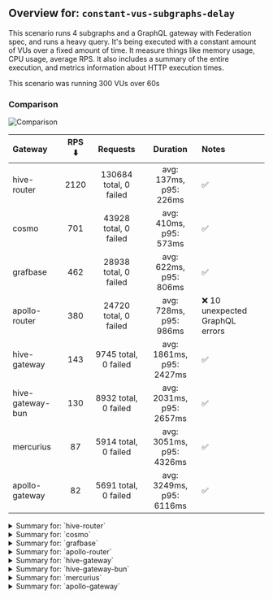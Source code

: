 ## Overview for: `constant-vus-subgraphs-delay`


This scenario runs 4 subgraphs and a GraphQL gateway with Federation spec, and runs a heavy query. It's being executed with a constant amount of VUs over a fixed amount of time. It measure things like memory usage, CPU usage, average RPS. It also includes a summary of the entire execution, and metrics information about HTTP execution times.


This scenario was running 300 VUs over 60s


### Comparison


<img src="https://imagedelivery.net/KYe9TScr4TldYHA48pczVg/a1b18e91-1e42-4196-b7b9-813305243400/public" alt="Comparison" />


| Gateway          | RPS ⬇️ |        Requests        |         Duration         | Notes                          |
| :--------------- | :----: | :--------------------: | :----------------------: | :----------------------------- |
| hive-router      |  2120  | 130684 total, 0 failed |  avg: 137ms, p95: 226ms  | ✅                              |
| cosmo            |  701   | 43928 total, 0 failed  |  avg: 410ms, p95: 573ms  | ✅                              |
| grafbase         |  462   | 28938 total, 0 failed  |  avg: 622ms, p95: 806ms  | ✅                              |
| apollo-router    |  380   | 24720 total, 0 failed  |  avg: 728ms, p95: 986ms  | ❌ 10 unexpected GraphQL errors |
| hive-gateway     |  143   |  9745 total, 0 failed  | avg: 1861ms, p95: 2427ms | ✅                              |
| hive-gateway-bun |  130   |  8932 total, 0 failed  | avg: 2031ms, p95: 2657ms | ✅                              |
| mercurius        |   87   |  5914 total, 0 failed  | avg: 3051ms, p95: 4326ms | ✅                              |
| apollo-gateway   |   82   |  5691 total, 0 failed  | avg: 3249ms, p95: 6116ms | ✅                              |



<details>
  <summary>Summary for: `hive-router`</summary>

  **K6 Output**




```
     ✓ response code was 200
     ✓ no graphql errors
     ✓ valid response structure

     checks.........................: 100.00% ✓ 390252      ✗ 0     
     data_received..................: 12 GB   186 MB/s
     data_sent......................: 152 MB  2.5 MB/s
     http_req_blocked...............: avg=111.47µs min=1.14µs  med=2.53µs   max=162.22ms p(90)=3.89µs   p(95)=4.63µs   p(99.9)=46.05ms
     http_req_connecting............: avg=108.16µs min=0s      med=0s       max=162.19ms p(90)=0s       p(95)=0s       p(99.9)=46.04ms
     http_req_duration..............: avg=137.27ms min=1.96ms  med=116.77ms max=2.63s    p(90)=209.94ms p(95)=226.15ms p(99.9)=1.99s  
       { expected_response:true }...: avg=137.27ms min=1.96ms  med=116.77ms max=2.63s    p(90)=209.94ms p(95)=226.15ms p(99.9)=1.99s  
     http_req_failed................: 0.00%   ✓ 0           ✗ 130684
     http_req_receiving.............: avg=547µs    min=24.26µs med=44.11µs  max=1s       p(90)=270.16µs p(95)=404.55µs p(99.9)=69.62ms
     http_req_sending...............: avg=303.28µs min=5.45µs  med=10µs     max=2.31s    p(90)=93.79µs  p(95)=130.89µs p(99.9)=65.64ms
     http_req_tls_handshaking.......: avg=0s       min=0s      med=0s       max=0s       p(90)=0s       p(95)=0s       p(99.9)=0s     
     http_req_waiting...............: avg=136.42ms min=1.91ms  med=116.08ms max=2.51s    p(90)=208.93ms p(95)=224.94ms p(99.9)=1.93s  
     http_reqs......................: 130684  2120.639226/s
     iteration_duration.............: avg=138.4ms  min=11.45ms med=117.25ms max=2.8s     p(90)=210.26ms p(95)=226.47ms p(99.9)=2.1s   
     iterations.....................: 130084  2110.902889/s
     success_rate...................: 100.00% ✓ 130084      ✗ 0     
     vus............................: 300     min=0         max=300 
     vus_max........................: 300     min=300       max=300 
```


**Performance Overview**


<img src="https://imagedelivery.net/KYe9TScr4TldYHA48pczVg/0057a250-991c-4608-6929-3d56c9594900/public" alt="Performance Overview" />




**HTTP Overview**


<img src="https://imagedelivery.net/KYe9TScr4TldYHA48pczVg/087dea5c-5dcf-4f1e-b160-36cc6b2d3600/public" alt="HTTP Overview" />


  </details>

<details>
  <summary>Summary for: `cosmo`</summary>

  **K6 Output**




```
     ✓ response code was 200
     ✓ no graphql errors
     ✓ valid response structure

     checks.........................: 100.00% ✓ 129984     ✗ 0    
     data_received..................: 3.9 GB  62 MB/s
     data_sent......................: 51 MB   816 kB/s
     http_req_blocked...............: avg=277.57µs min=1.34µs  med=2.73µs   max=77.45ms  p(90)=3.9µs    p(95)=5.02µs   p(99.9)=59.03ms
     http_req_connecting............: avg=272.63µs min=0s      med=0s       max=77.4ms   p(90)=0s       p(95)=0s       p(99.9)=59ms   
     http_req_duration..............: avg=409.73ms min=2.91ms  med=392.96ms max=3.11s    p(90)=522.22ms p(95)=572.59ms p(99.9)=2.62s  
       { expected_response:true }...: avg=409.73ms min=2.91ms  med=392.96ms max=3.11s    p(90)=522.22ms p(95)=572.59ms p(99.9)=2.62s  
     http_req_failed................: 0.00%   ✓ 0          ✗ 43928
     http_req_receiving.............: avg=903.76µs min=31.19µs med=71.81µs  max=785.96ms p(90)=216.19µs p(95)=488.32µs p(99.9)=86.31ms
     http_req_sending...............: avg=300.14µs min=6.37µs  med=11.12µs  max=1.11s    p(90)=29.28µs  p(95)=124.34µs p(99.9)=13.41ms
     http_req_tls_handshaking.......: avg=0s       min=0s      med=0s       max=0s       p(90)=0s       p(95)=0s       p(99.9)=0s     
     http_req_waiting...............: avg=408.53ms min=2.82ms  med=392.1ms  max=3.05s    p(90)=520.68ms p(95)=571.45ms p(99.9)=2.61s  
     http_reqs......................: 43928   701.169767/s
     iteration_duration.............: avg=416.49ms min=73.73ms med=394.68ms max=3.24s    p(90)=523.62ms p(95)=574.31ms p(99.9)=2.77s  
     iterations.....................: 43328   691.592689/s
     success_rate...................: 100.00% ✓ 43328      ✗ 0    
     vus............................: 300     min=0        max=300
     vus_max........................: 300     min=300      max=300
```


**Performance Overview**


<img src="https://imagedelivery.net/KYe9TScr4TldYHA48pczVg/f7772b87-e038-4da6-c95b-45476ad05700/public" alt="Performance Overview" />




**HTTP Overview**


<img src="https://imagedelivery.net/KYe9TScr4TldYHA48pczVg/7ced1ea0-b04c-4ceb-8565-8f60d167eb00/public" alt="HTTP Overview" />


  </details>

<details>
  <summary>Summary for: `grafbase`</summary>

  **K6 Output**




```
     ✓ response code was 200
     ✓ no graphql errors
     ✓ valid response structure

     checks.........................: 100.00% ✓ 85014      ✗ 0    
     data_received..................: 2.5 GB  41 MB/s
     data_sent......................: 34 MB   538 kB/s
     http_req_blocked...............: avg=598.09µs min=1.34µs   med=3.36µs   max=112.66ms p(90)=5.31µs   p(95)=9.16µs   p(99.9)=95.06ms
     http_req_connecting............: avg=587.19µs min=0s       med=0s       max=112.64ms p(90)=0s       p(95)=0s       p(99.9)=95.04ms
     http_req_duration..............: avg=622.19ms min=2.8ms    med=607.53ms max=3.18s    p(90)=744.74ms p(95)=805.72ms p(99.9)=2.94s  
       { expected_response:true }...: avg=622.19ms min=2.8ms    med=607.53ms max=3.18s    p(90)=744.74ms p(95)=805.72ms p(99.9)=2.94s  
     http_req_failed................: 0.00%   ✓ 0          ✗ 28938
     http_req_receiving.............: avg=337.5µs  min=26.24µs  med=69.8µs   max=702.22ms p(90)=240.46µs p(95)=517.94µs p(99.9)=32.36ms
     http_req_sending...............: avg=522.12µs min=6.78µs   med=13.42µs  max=1.08s    p(90)=120.83µs p(95)=155.04µs p(99.9)=38.66ms
     http_req_tls_handshaking.......: avg=0s       min=0s       med=0s       max=0s       p(90)=0s       p(95)=0s       p(99.9)=0s     
     http_req_waiting...............: avg=621.33ms min=2.72ms   med=607.12ms max=3.16s    p(90)=744.27ms p(95)=804.56ms p(99.9)=2.9s   
     http_reqs......................: 28938   462.940242/s
     iteration_duration.............: avg=637.1ms  min=125.21ms med=610.37ms max=3.6s     p(90)=747ms    p(95)=808.16ms p(99.9)=3.1s   
     iterations.....................: 28338   453.341647/s
     success_rate...................: 100.00% ✓ 28338      ✗ 0    
     vus............................: 300     min=0        max=300
     vus_max........................: 300     min=300      max=300
```


**Performance Overview**


<img src="https://imagedelivery.net/KYe9TScr4TldYHA48pczVg/9e92cced-4238-444f-d6af-9e305c604800/public" alt="Performance Overview" />




**HTTP Overview**


<img src="https://imagedelivery.net/KYe9TScr4TldYHA48pczVg/ce034381-b0d6-4fe5-84dc-11c47d450f00/public" alt="HTTP Overview" />


  </details>

<details>
  <summary>Summary for: `apollo-router`</summary>

  **K6 Output**




```
     ✓ response code was 200
     ✗ no graphql errors
      ↳  99% — ✓ 24110 / ✗ 10
     ✓ valid response structure

     checks.........................: 99.98% ✓ 72350      ✗ 10   
     data_received..................: 2.2 GB 33 MB/s
     data_sent......................: 29 MB  443 kB/s
     http_req_blocked...............: avg=465.73µs min=1.41µs  med=3.07µs   max=62.11ms p(90)=4.93µs   p(95)=6.36µs   p(99.9)=56.23ms
     http_req_connecting............: avg=459.37µs min=0s      med=0s       max=62.08ms p(90)=0s       p(95)=0s       p(99.9)=56.21ms
     http_req_duration..............: avg=727.81ms min=6.23ms  med=713.56ms max=3.58s   p(90)=920.91ms p(95)=986.1ms  p(99.9)=3.36s  
       { expected_response:true }...: avg=727.81ms min=6.23ms  med=713.56ms max=3.58s   p(90)=920.91ms p(95)=986.1ms  p(99.9)=3.36s  
     http_req_failed................: 0.00%  ✓ 0          ✗ 24720
     http_req_receiving.............: avg=222.15µs min=33.74µs med=59.77µs  max=1.04s   p(90)=121.3µs  p(95)=190.19µs p(99.9)=8.28ms 
     http_req_sending...............: avg=489µs    min=6.13µs  med=12.33µs  max=1.17s   p(90)=30.77µs  p(95)=119.15µs p(99.9)=14.42ms
     http_req_tls_handshaking.......: avg=0s       min=0s      med=0s       max=0s      p(90)=0s       p(95)=0s       p(99.9)=0s     
     http_req_waiting...............: avg=727.1ms  min=6.17ms  med=713.29ms max=3.53s   p(90)=920.69ms p(95)=985.76ms p(99.9)=3.33s  
     http_reqs......................: 24720  380.938841/s
     iteration_duration.............: avg=748.43ms min=84.11ms med=718.17ms max=3.77s   p(90)=924.26ms p(95)=990.77ms p(99.9)=3.61s  
     iterations.....................: 24120  371.692753/s
     success_rate...................: 99.95% ✓ 24110      ✗ 10   
     vus............................: 33     min=0        max=300
     vus_max........................: 300    min=300      max=300
```


**Performance Overview**


<img src="https://imagedelivery.net/KYe9TScr4TldYHA48pczVg/ffa5c2cb-df4d-4121-4ad0-1181654d0000/public" alt="Performance Overview" />




**HTTP Overview**


<img src="https://imagedelivery.net/KYe9TScr4TldYHA48pczVg/e24379f6-f1ba-4470-c557-95f7b05aed00/public" alt="HTTP Overview" />


  </details>

<details>
  <summary>Summary for: `hive-gateway`</summary>

  **K6 Output**




```
     ✓ response code was 200
     ✓ no graphql errors
     ✓ valid response structure

     checks.........................: 100.00% ✓ 27435      ✗ 0    
     data_received..................: 856 MB  13 MB/s
     data_sent......................: 11 MB   167 kB/s
     http_req_blocked...............: avg=1.38ms   min=1.58µs   med=3.86µs  max=80.65ms  p(90)=5.99µs   p(95)=21.36µs  p(99.9)=77.36ms 
     http_req_connecting............: avg=1.37ms   min=0s       med=0s      max=80.6ms   p(90)=0s       p(95)=0s       p(99.9)=77.33ms 
     http_req_duration..............: avg=1.86s    min=7.9ms    med=1.94s   max=4.96s    p(90)=2.26s    p(95)=2.42s    p(99.9)=4.68s   
       { expected_response:true }...: avg=1.86s    min=7.9ms    med=1.94s   max=4.96s    p(90)=2.26s    p(95)=2.42s    p(99.9)=4.68s   
     http_req_failed................: 0.00%   ✓ 0          ✗ 9745 
     http_req_receiving.............: avg=308.37µs min=32.59µs  med=79.56µs max=807.67ms p(90)=149.66µs p(95)=201.56µs p(99.9)=4.98ms  
     http_req_sending...............: avg=1.08ms   min=7.16µs   med=15.8µs  max=1.29s    p(90)=39.73µs  p(95)=136µs    p(99.9)=270.23ms
     http_req_tls_handshaking.......: avg=0s       min=0s       med=0s      max=0s       p(90)=0s       p(95)=0s       p(99.9)=0s      
     http_req_waiting...............: avg=1.85s    min=7.84ms   med=1.94s   max=4.8s     p(90)=2.26s    p(95)=2.41s    p(99.9)=4.66s   
     http_reqs......................: 9745    143.233117/s
     iteration_duration.............: avg=1.99s    min=240.41ms med=1.96s   max=5.23s    p(90)=2.28s    p(95)=2.46s    p(99.9)=5.18s   
     iterations.....................: 9145    134.414249/s
     success_rate...................: 100.00% ✓ 9145       ✗ 0    
     vus............................: 36      min=0        max=300
     vus_max........................: 300     min=300      max=300
```


**Performance Overview**


<img src="https://imagedelivery.net/KYe9TScr4TldYHA48pczVg/c38563c4-4361-4852-2e56-03c8bc064600/public" alt="Performance Overview" />




**HTTP Overview**


<img src="https://imagedelivery.net/KYe9TScr4TldYHA48pczVg/c41b984a-7b90-4dde-79ad-28fd56b7f900/public" alt="HTTP Overview" />


  </details>

<details>
  <summary>Summary for: `hive-gateway-bun`</summary>

  **K6 Output**




```
     ✓ response code was 200
     ✓ no graphql errors
     ✓ valid response structure

     checks.........................: 100.00% ✓ 24996      ✗ 0    
     data_received..................: 784 MB  12 MB/s
     data_sent......................: 10 MB   152 kB/s
     http_req_blocked...............: avg=1.58ms   min=1.49µs   med=4.51µs  max=93.35ms p(90)=7.01µs   p(95)=25.67µs  p(99.9)=75.9ms  
     http_req_connecting............: avg=1.56ms   min=0s       med=0s      max=93.31ms p(90)=0s       p(95)=0s       p(99.9)=75.86ms 
     http_req_duration..............: avg=2.03s    min=7.92ms   med=2.13s   max=5.19s   p(90)=2.48s    p(95)=2.65s    p(99.9)=5.06s   
       { expected_response:true }...: avg=2.03s    min=7.92ms   med=2.13s   max=5.19s   p(90)=2.48s    p(95)=2.65s    p(99.9)=5.06s   
     http_req_failed................: 0.00%   ✓ 0          ✗ 8932 
     http_req_receiving.............: avg=417.38µs min=33.56µs  med=87.21µs max=1.21s   p(90)=161.33µs p(95)=218.38µs p(99.9)=9.51ms  
     http_req_sending...............: avg=1.23ms   min=7.55µs   med=17.47µs max=1.75s   p(90)=44.25µs  p(95)=165.75µs p(99.9)=324.04ms
     http_req_tls_handshaking.......: avg=0s       min=0s       med=0s      max=0s      p(90)=0s       p(95)=0s       p(99.9)=0s      
     http_req_waiting...............: avg=2.02s    min=7.84ms   med=2.13s   max=5.18s   p(90)=2.48s    p(95)=2.65s    p(99.9)=5.05s   
     http_reqs......................: 8932    130.725738/s
     iteration_duration.............: avg=2.19s    min=217.96ms med=2.15s   max=5.52s   p(90)=2.51s    p(95)=2.68s    p(99.9)=5.46s   
     iterations.....................: 8332    121.944341/s
     success_rate...................: 100.00% ✓ 8332       ✗ 0    
     vus............................: 114     min=0        max=300
     vus_max........................: 300     min=300      max=300
```


**Performance Overview**


<img src="https://imagedelivery.net/KYe9TScr4TldYHA48pczVg/bd6d0f9a-14b9-4e37-5b38-b3edb529e200/public" alt="Performance Overview" />




**HTTP Overview**


<img src="https://imagedelivery.net/KYe9TScr4TldYHA48pczVg/e20b0f4b-772d-4d3b-ef94-97b3b502b300/public" alt="HTTP Overview" />


  </details>

<details>
  <summary>Summary for: `mercurius`</summary>

  **K6 Output**




```
     ✓ response code was 200
     ✓ no graphql errors
     ✓ valid response structure

     checks.........................: 100.00% ✓ 15942     ✗ 0    
     data_received..................: 519 MB  7.6 MB/s
     data_sent......................: 6.9 MB  101 kB/s
     http_req_blocked...............: avg=4.84ms   min=1.21µs   med=3.28µs  max=182.03ms p(90)=5.57µs   p(95)=10.18ms  p(99.9)=124.15ms
     http_req_connecting............: avg=4.81ms   min=0s       med=0s      max=182ms    p(90)=0s       p(95)=10.16ms  p(99.9)=123.24ms
     http_req_duration..............: avg=3.05s    min=9.37ms   med=3.35s   max=6.23s    p(90)=3.71s    p(95)=4.32s    p(99.9)=6.16s   
       { expected_response:true }...: avg=3.05s    min=9.37ms   med=3.35s   max=6.23s    p(90)=3.71s    p(95)=4.32s    p(99.9)=6.16s   
     http_req_failed................: 0.00%   ✓ 0         ✗ 5914 
     http_req_receiving.............: avg=356.23µs min=26.25µs  med=65.48µs max=745.48ms p(90)=113.96µs p(95)=134.98µs p(99.9)=4.84ms  
     http_req_sending...............: avg=4.15ms   min=5.4µs    med=13.25µs max=1.2s     p(90)=28.93µs  p(95)=6.17ms   p(99.9)=1.1s    
     http_req_tls_handshaking.......: avg=0s       min=0s       med=0s      max=0s       p(90)=0s       p(95)=0s       p(99.9)=0s      
     http_req_waiting...............: avg=3.04s    min=9.32ms   med=3.35s   max=6.14s    p(90)=3.7s     p(95)=4.28s    p(99.9)=6.06s   
     http_reqs......................: 5914    87.098753/s
     iteration_duration.............: avg=3.4s     min=117.67ms med=3.37s   max=6.39s    p(90)=3.73s    p(95)=4.4s     p(99.9)=6.38s   
     iterations.....................: 5314    78.26222/s
     success_rate...................: 100.00% ✓ 5314      ✗ 0    
     vus............................: 7       min=0       max=300
     vus_max........................: 300     min=300     max=300
```


**Performance Overview**


<img src="https://imagedelivery.net/KYe9TScr4TldYHA48pczVg/a59b1329-8485-493d-bd70-9ee956181400/public" alt="Performance Overview" />




**HTTP Overview**


<img src="https://imagedelivery.net/KYe9TScr4TldYHA48pczVg/a1ccd44d-ca24-4f96-5321-a826233cf300/public" alt="HTTP Overview" />


  </details>

<details>
  <summary>Summary for: `apollo-gateway`</summary>

  **K6 Output**




```
     ✓ response code was 200
     ✓ no graphql errors
     ✓ valid response structure

     checks.........................: 100.00% ✓ 15273     ✗ 0    
     data_received..................: 500 MB  7.2 MB/s
     data_sent......................: 6.6 MB  96 kB/s
     http_req_blocked...............: avg=1.85ms   min=1.29µs  med=2.97µs  max=59.86ms  p(90)=5.11µs   p(95)=16.3ms   p(99.9)=57.36ms
     http_req_connecting............: avg=1.84ms   min=0s      med=0s      max=59.84ms  p(90)=0s       p(95)=15.97ms  p(99.9)=57.34ms
     http_req_duration..............: avg=3.24s    min=8.63ms  med=3.1s    max=8.84s    p(90)=5.22s    p(95)=6.11s    p(99.9)=8.78s  
       { expected_response:true }...: avg=3.24s    min=8.63ms  med=3.1s    max=8.84s    p(90)=5.22s    p(95)=6.11s    p(99.9)=8.78s  
     http_req_failed................: 0.00%   ✓ 0         ✗ 5691 
     http_req_receiving.............: avg=323.72µs min=25.88µs med=54.53µs max=745.86ms p(90)=107.44µs p(95)=128.92µs p(99.9)=3.59ms 
     http_req_sending...............: avg=1.62ms   min=6.05µs  med=11.96µs max=886.85ms p(90)=26.58µs  p(95)=1.27ms   p(99.9)=439.2ms
     http_req_tls_handshaking.......: avg=0s       min=0s      med=0s      max=0s       p(90)=0s       p(95)=0s       p(99.9)=0s     
     http_req_waiting...............: avg=3.24s    min=8.57ms  med=3.1s    max=8.83s    p(90)=5.22s    p(95)=6.11s    p(99.9)=8.77s  
     http_reqs......................: 5691    82.214839/s
     iteration_duration.............: avg=3.63s    min=60.8ms  med=3.25s   max=8.93s    p(90)=5.28s    p(95)=6.2s     p(99.9)=8.86s  
     iterations.....................: 5091    73.546959/s
     success_rate...................: 100.00% ✓ 5091      ✗ 0    
     vus............................: 73      min=0       max=300
     vus_max........................: 300     min=300     max=300
```


**Performance Overview**


<img src="https://imagedelivery.net/KYe9TScr4TldYHA48pczVg/f8d80213-d2cd-44f8-8be7-3559c46af900/public" alt="Performance Overview" />




**HTTP Overview**


<img src="https://imagedelivery.net/KYe9TScr4TldYHA48pczVg/9225c473-30ff-4af8-1695-a702ab426300/public" alt="HTTP Overview" />


  </details>